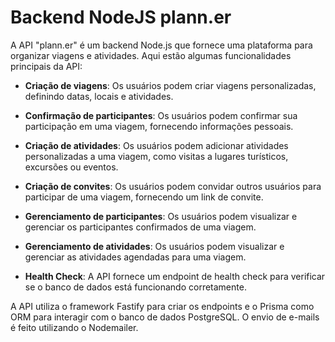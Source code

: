 
# Backend NodeJS plann.er

A API "plann.er" é um backend Node.js que fornece uma plataforma para organizar viagens e atividades. Aqui estão algumas funcionalidades principais da API:

- **Criação de viagens**: Os usuários podem criar viagens personalizadas, definindo datas, locais e atividades.

- **Confirmação de participantes**: Os usuários podem confirmar sua participação em uma viagem, fornecendo informações pessoais.

- **Criação de atividades**: Os usuários podem adicionar atividades personalizadas a uma viagem, como visitas a lugares turísticos, excursões ou eventos.

- **Criação de convites**: Os usuários podem convidar outros usuários para participar de uma viagem, fornecendo um link de convite.

- **Gerenciamento de participantes**: Os usuários podem visualizar e gerenciar os participantes confirmados de uma viagem.

- **Gerenciamento de atividades**: Os usuários podem visualizar e gerenciar as atividades agendadas para uma viagem.

- **Health Check**: A API fornece um endpoint de health check para verificar se o banco de dados está funcionando corretamente.
  
A API utiliza o framework Fastify para criar os endpoints e o Prisma como ORM para interagir com o banco de dados PostgreSQL. O envio de e-mails é feito utilizando o Nodemailer.